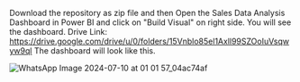 Download the repository as zip file and then 
Open the Sales Data Analysis Dashboard in Power BI and click on "Build Visual" on right side.
You will see the dashboard.
Drive Link: https://drive.google.com/drive/u/0/folders/15Vnblo85el1Axll99SZOoIuVsqwyw9ql
The dashboard will look like this.

![WhatsApp Image 2024-07-10 at 01 01 57_04ac74af](https://github.com/vishnu210603/DATA-DRIVEN-SALES-ANALYSIS/assets/138102445/d34ca169-3e0d-49b0-bf2f-94a88dfb2fab)

